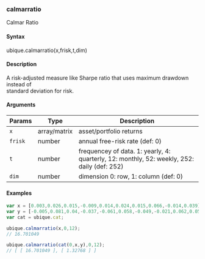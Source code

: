 ### calmarratio

Calmar Ratio


#### Syntax

ubique.calmarratio(x,frisk,t,dim)


#### Description

A risk-adjusted measure like Sharpe ratio that uses maximum drawdown instead of  
standard deviation for risk.  



#### Arguments

|Params|Type|Description
|---------|----|-----------
|`x` | array/matrix | asset/portfolio returns
|`frisk` | number | annual free-risk rate (def: 0)
|`t` | number | frequencey of data. 1: yearly, 4: quarterly, 12: monthly, 52: weekly, 252: daily (def: 252)
|`dim` | number | dimension 0: row, 1: column (def: 0)


#### Examples

```js
var x = [0.003,0.026,0.015,-0.009,0.014,0.024,0.015,0.066,-0.014,0.039];
var y = [-0.005,0.081,0.04,-0.037,-0.061,0.058,-0.049,-0.021,0.062,0.058];
var cat = ubique.cat;

ubique.calmarratio(x,0,12);
// 16.701049

ubique.calmarratio(cat(0,x,y),0,12);
// [ [ 16.701049 ], [ 1.32768 ] ]
```

